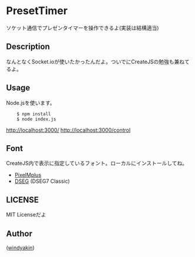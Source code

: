 # PresetTimer

ソケット通信でプレゼンタイマーを操作できるよ(実装は結構適当)

## Description

なんとなくSocket.ioが使いたかったんだよ。ついでにCreateJSの勉強も兼ねてるよ。

## Usage

Node.jsを使います。

```
	$ npm install
	$ node index.js
```

[http://localhost:3000/](http://localhost:3000/)
[http://localhost:3000/control](http://localhost:3000/control)

## Font

CreateJS内で表示に指定しているフォント。ローカルにインストールしてね。

 * [PixelMplus](http://itouhiro.hatenablog.com/entry/20130602/font)
 * [DSEG](http://www.keshikan.net/fonts.html) (DSEG7 Classic)

## LICENSE
MIT Licenseだよ

## Author
([windyakin](http://windyakin.net))
